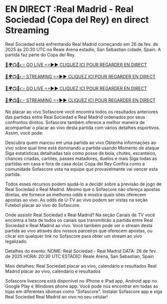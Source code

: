 # EN DIRECT :Real Madrid - Real Sociedad (Copa del Rey) en direct Streaming #

Real Sociedad está enfrentando Real Madrid começando em 26 de fev. de 2025 às 20:30 UTC no Reale Arena estadio, San Sebastian cidade, Spain. A partida faz parte do Copa del Rey.

[🔴🌍📺📱👉 GO LIVE ==►► CLIQUEZ ICI POUR REGARDER EN DIRECT](https://t.co/7fLjOkr0CO)

[🔴🌍📺📱👉 STREAMING ==►► CLIQUEZ ICI POUR REGARDER EN DIRECT](https://t.co/7fLjOkr0CO)

[🔴🌍📺📱👉 GO LIVE ==►► CLIQUEZ ICI POUR REGARDER EN DIRECT](https://t.co/7fLjOkr0CO)

[🔴🌍📺📱👉 STREAMING ==►► CLIQUEZ ICI POUR REGARDER EN DIRECT](https://t.co/7fLjOkr0CO)

No placar ao vivo Sofascore você encontra todos os resultados anteriores das partidas entre Real Sociedad e Real Madrid ordenados por seus confrontos diretos. Sofascore também oferece a melhor maneira de acompanhar o placar ao vivo desta partida com vários detalhes esportivos. Assim, você pode:

Descubra quem marcou em uma partida ao vivo
Obtenha informações ao vivo sobre qual time está dominando a partida usando Momento de ataque
Siga estatísticas detalhadas tais como posse de bola, chutes, escanteios, chances criadas, cartões, passes matadores, duelos e mais
Siga todas as partidas em casa e fora de casa do(a) Copa del Rey
Confira como a comunidade Sofascore vota na equipe que provavelmente vai vencer esta partida.

Todos esses recursos podem ajudá-lo a decidir sobre a previsão de jogo de Real Sociedad x Real Madrid. Mesmo que o Sofascore não ofereça apostas diretas, ele fornece as melhores odds e mostra quais sites oferecem apostas ao vivo. As odds de U-TV ao vivo podem ser vistas na seção Futebol placar ao vivo do Sofascore.

Onde assistir Real Sociedad x Real Madrid? Na seção Canais de TV você encontra a lista de todos os canais que transmitirão a partida entre Real Sociedad e Real Madrid ao vivo. Você também pode ver o stream desta partida ao vivo através dos nossos parceiros que oferecem apostas, ou clicar em qualquer link no Sofascore para obter um stream ao vivo legalizado.

Detalhes do evento:
NOME: Real Sociedad - Real Madrid
DATA: 26 de fev. de 2025
HORA: 20:30 UTC
ESTÁDIO: Reale Arena, San Sebastian, Spain

Mais detalhes:
Real Sociedad placar ao vivo, calendário e resultados
Real Madrid placar ao vivo, calendário e resultados

Sofascore livescore está disponível no iPhone e iPad app, Android app no Google Play e Windows phone app. Você pode nos encontrar em todas as lojas em diferentes idiomas como "Sofascore". Instalar Sofascore app e siga Real Sociedad Real Madrid ao vivo no seu celular!
